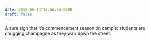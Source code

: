 ```yaml
---
date: 2018-05-14T10:56:56-0600
draft: false
---
```




A sure sign that it’s commencement season on campis: students are chugging champagne as they walk down the street.



